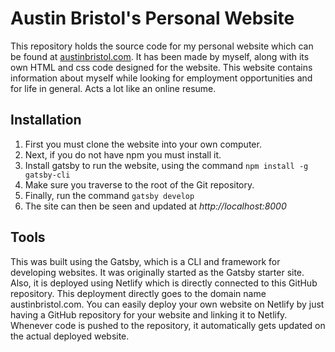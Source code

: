 # Austin Bristol's Personal Website

This repository holds the source code for my personal website which can be found
at [austinbristol.com](austinbristol.com). It has been made by myself, along
with its own HTML and css code designed for the website. This website contains
information about myself while looking for employment opportunities and for life
in general. Acts a lot like an online resume.

## Installation

1. First you must clone the website into your own computer.
2. Next, if you do not have npm you must install it.
3. Install gatsby to run the website, using the command `npm install -g gatsby-cli`
4. Make sure you traverse to the root of the Git repository.
5. Finally, run the command `gatsby develop`
6. The site can then be seen and updated at *http://localhost:8000*

## Tools

This was built using the Gatsby, which is a CLI and framework for developing
websites. It was originally started as the Gatsby starter site. Also, it is
deployed using Netlify which is directly connected to this GitHub repository.
This deployment directly goes to the domain name austinbristol.com. You can
easily deploy your own website on Netlify by just having a GitHub repository for
your website and linking it to Netlify. Whenever code is pushed to the
repository, it automatically gets updated on the actual deployed website.
